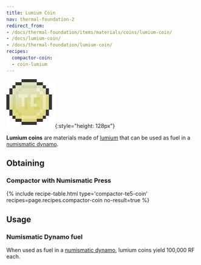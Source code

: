 ```yaml
---
title: Lumium Coin
nav: thermal-foundation-2
redirect_from:
- /docs/thermal-foundation/items/materials/coins/lumium-coin/
- /docs/lumium-coin/
- /docs/thermal-foundation/lumium-coin/
recipes:
  compactor-coin:
  - coin-lumium
---
```


![Lumium coin](/assets/images/thermal-foundation/coin-lumium.png){:style="height: 128px"}


**Lumium coins** are materials made of [lumium](/docs/thermal-foundation-2/lumium-ingot/) that can be
used as fuel in a [numismatic dynamo](/docs/thermal-expansion/numismatic-dynamo/).


Obtaining
---------

### Compactor with Numismatic Press
{% include recipe-table.html type='compactor-te5-coin' recipes=page.recipes.compactor-coin no-result=true %}


Usage
-----

### Numismatic Dynamo fuel
When used as fuel in a [numismatic dynamo](/docs/thermal-expansion/numismatic-dynamo/), lumium
coins yield 100,000 RF each.
